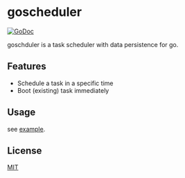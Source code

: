 # goscheduler

[![GoDoc](https://godoc.org/github.com/changkun/goscheduler?status.svg)](https://godoc.org/github.com/changkun/goscheduler)

goschduler is a task scheduler with data persistence for go.

## Features

- Schedule a task in a specific time
- Boot (existing) task immediately

## Usage

see [example](./example/main.go).

## License

[MIT](./LICENSE)